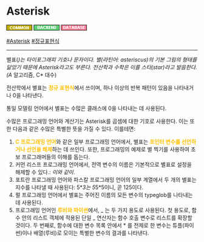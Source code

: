 # Asterisk

![Common](../../2TAT1C/Label_Common.png)
![Backend](../../2TAT1C/Label_Backend.png)
![Database](../../2TAT1C/Label_Database.png)

<a href="https://ko.wikipedia.org/wiki/%EB%B3%84%ED%91%9C">#Asterisk</a>
<a href="https://ko.wikipedia.org/wiki/%EC%A0%95%EA%B7%9C_%ED%91%9C%ED%98%84%EC%8B%9D">#정규표현식</a>

---

별표(_)는 타이포그래피 기호나 문자이다. 별(라틴어: asteriscus)의 기본 그림의 형태를 닮았기 때문에 Asterisk라고도 부른다. 전산학과 수학은 이를 스타(star)라고 발음한다. (A_ 알고리즘, C\* 대수)

전산학에서 별표는 <span style="color:#FFBF00; font-weight:bold;">정규 표현식</span>에서 쓰이며, 하나 이상의 반복 패턴이 있음을 나타내거나 0을 나타낸다.

통일 모델링 언어에서 별표는 수많은 클래스에 0을 나타내는 데 사용된다.

수많은 프로그래밍 언어와 계산기는 Asterisk를 곱셈에 대한 기호로 사용한다. 이는 또한 다음과 같은 수많은 특별한 뜻을 가질 수 있다. 이를테면:

1. <span style="color:#FFBF00; font-weight:bold;">C 프로그래밍 언어</span>와 같은 일부 프로그래밍 언어에서, 별표는 <span style="color:#FFBF00; font-weight:bold;">포인터 변수를 선언하거나 선언을 해제</span>하는 데 쓰인다. 또한, 프로그래밍의 예제로 별 찍기를 사용하여 초보 프로그래머들의 이해를 돕는다.
2. 커먼 리스프 프로그래밍 언어에서, 전역 변수의 이름은 기본적으로 별표로 설정을 해제할 수 있다.: _이와 같이_.
3. 포트란 프로그래밍 언어와 파스칼 프로그래밍 언어의 일부 계열에서 두 개의 별표는 지수를 나타낼 때 사용된다: 5\**3는 5*5\*5이니, 곧 125이다.
4. 펄 프로그래밍 언어에서 별표는 주어진 이름의 모든 변수의 typeglob를 나타내는 데 사용된다.
5. 프로그래밍 언어인 <span style="color:#FFBF00; font-weight:bold;">루비와 파이썬</span>에서, _ 는 두 가지 용도로 사용된다. 첫 용도로, 함수 안의 리스트 객체에 적용된 단일 _ 연산자는 함수 호출 변수로 리스트를 확장할 것이다. 두 번째로, 함수에 대한 변수 목록 안에서 \* 를 전제로 한 변수는 튜플(파이썬)이나 배열(루비)로 모이는 특별한 변수의 결과를 나타낸다.
